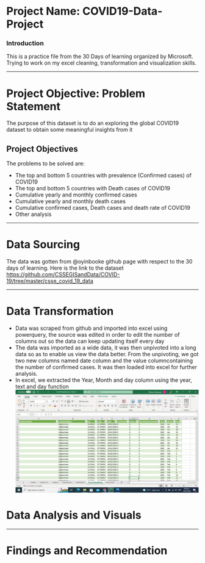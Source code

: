 # Project Name: COVID19-Data-Project

### Introduction
This is a practice file from the 30 Days of learning organized by Microsoft. Trying to work on my excel cleaning, transformation and visualization skills. 


--------
# Project Objective: Problem Statement
The purpose of this dataset is to do an exploring the global COVID19 dataset to obtain some meaningful  insights from it

## Project Objectives
The problems to be solved are:
* The top and bottom 5 countries with prevalence (Confirmed cases) of COVID19
* The top and bottom 5 countries with Death cases of COVID19
* Cumulative yearly and monthly confirmed cases
* Cumulative yearly and monthly death cases
* Cumulative confirmed cases, Death cases and death rate of COVID19
* Other analysis



--------------
# Data Sourcing
The data was gotten from @oyinbooke github page with respect to the 30 days of learning. Here is the link to the dataset https://github.com/CSSEGISandData/COVID-19/tree/master/csse_covid_19_data



-------------
# Data Transformation
* Data was scraped from github and imported into excel using powerquery, the source was edited in order to edit the number of columns out so the data can keep updating itself every day
* The data was imported as a wide data, it was then unpivoted into a long data so as to enable us view the data better. From the unpivoting, we got two new columns named date column and the value columncontaining the number of confirmed cases. It was then loaded into excel for further analysis.
* In excel, we extracted the Year, Month and day column using the year, text and day function 
![alt text](https://github.com/MariamAdekanye/COVID19-Data-Project/blob/main/2022-07-19%20(1).png)
# Data Analysis and Visuals




-----------
# Findings and Recommendation
